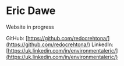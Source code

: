 # Eric Dawe
Website in progress 

GitHub: [https://github.com/redocrehtona/](https://github.com/redocrehtona/)
LinkedIn: [https://uk.linkedin.com/in/environmentaleric/](https://uk.linkedin.com/in/environmentaleric/)

